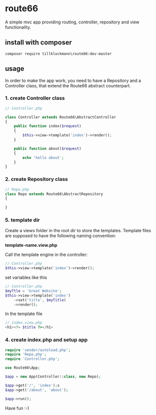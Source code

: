 # route66
A simple mvc app providing routing, controller, repository and view functionality.
## install with composer
```  
composer require tillklockmann\route66:dev-master
``` 

## usage
In order to make the app work, you need to have a Repository and a Controller class, that extend the Route66 abstract counterpart. 
### 1. create Controller class
```php
// Controller.php

class Controller extends Route66\AbstractController
{
    public function index($request)
    {
        $this->view->template('index')->render();
    }

    public function about($request)
    {
        echo 'hello about';
    }
}

```
### 2. create Repository class
```php
// Repo.php
class Repo extends Route66\AbstractRepository
{
    
}
```
### 5. template dir
Create a views folder in the root dir to store the templates. 
Template files are supposed to have the following naming convention:

**template-name.view.php**

Call the template engine in the controller:
```php
// Controller.php
$this->view->template('index')->render();
```
set variables like this
```php
// Controller.php
$myTtle = 'Great Website';
$this->view->template('index')
    ->set('title', $myTitle)
    ->render();
```
In the template file
```php
// index.view.php
<h1><?= $title ?></h1>
```
### 4. create index.php and setup app
```php
require 'vendor/autoload.php';
require 'Repo.php';
require 'Controller.php';

use Route66\App;

$app = new App(Controller::class, new Repo);

$app->get('/', 'index');s
$app->get('/about', 'about');

$app->run();
```

Have fun :-)
